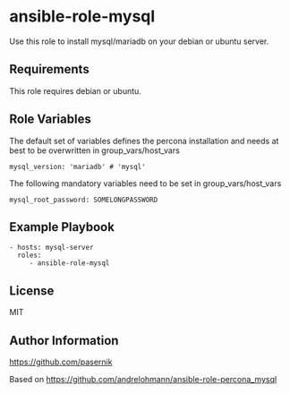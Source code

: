 ansible-role-mysql
=============

Use this role to install mysql/mariadb on your debian or ubuntu server.

Requirements
------------

This role requires debian or ubuntu.

Role Variables
--------------

The default set of variables defines the percona installation and needs at best to be overwritten in group_vars/host_vars

    mysql_version: 'mariadb' # 'mysql'

The following mandatory variables need to be set in group_vars/host_vars

    mysql_root_password: SOMELONGPASSWORD



Example Playbook
----------------

    - hosts: mysql-server
      roles:
         - ansible-role-mysql

License
-------

MIT

Author Information
------------------
https://github.com/pasernik

Based on https://github.com/andrelohmann/ansible-role-percona_mysql
